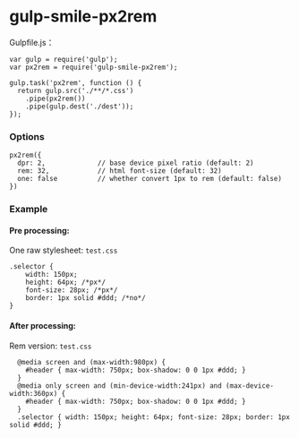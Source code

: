 # gulp-smile-px2rem

Gulpfile.js：

```
var gulp = require('gulp');
var px2rem = require('gulp-smile-px2rem');

gulp.task('px2rem', function () {
  return gulp.src('./**/*.css')
    .pipe(px2rem())
    .pipe(gulp.dest('./dest'));
});
```

### Options

```
px2rem({
  dpr: 2,             // base device pixel ratio (default: 2)
  rem: 32,            // html font-size (default: 32)
  one: false          // whether convert 1px to rem (default: false)
})
```

### Example

#### Pre processing:

One raw stylesheet: `test.css`

```
.selector {
    width: 150px;
    height: 64px; /*px*/
    font-size: 28px; /*px*/
    border: 1px solid #ddd; /*no*/
}
```

#### After processing:

Rem version: `test.css`

```
  @media screen and (max-width:980px) {
    #header { max-width: 750px; box-shadow: 0 0 1px #ddd; }
  }
  @media only screen and (min-device-width:241px) and (max-device-width:360px) {
    #header { max-width: 750px; box-shadow: 0 0 1px #ddd; }
  }
  .selector { width: 150px; height: 64px; font-size: 28px; border: 1px solid #ddd; }
```